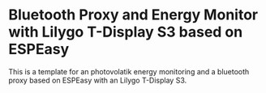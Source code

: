 # Bluetooth Proxy and Energy Monitor with Lilygo T-Display S3 based on ESPEasy

This is a template for an photovolatik energy monitoring and a bluetooth proxy based on ESPEasy with an Lilygo T-Display S3. 
